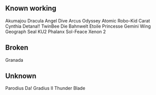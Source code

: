 Known working
---------------
Akumajou Dracula
Angel Dive
Arcus Odyssey
Atomic Robo-Kid
Carat
Cynthia
Detana!! TwinBee
Die Bahnwelt
Etoile Princesse
Gemini Wing
Geograph Seal
KU2
Phalanx
Sol-Feace
Xenon 2

Broken
-------
Granada

Unknown
--------
Parodius Da!
Gradius II
Thunder Blade
